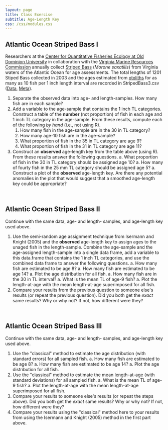 ```yaml
---
layout: page
title: Class Exercise
subtitle: Age-Length Key
css: /css/modules.css
---
```


## Atlantic Ocean Striped Bass I
Researchers at the [Center for Quantitative Fisheries Ecology at Old Dominion University](http://www.odu.edu/sci/research/cqfe/research/) in collaboration with the [Virginia Marine Resources Commission](http://www.mrc.virginia.gov/) annually collect [Striped Bass](https://en.wikipedia.org/wiki/Striped_bass) (*Morone saxatilis*) from Virginia waters of the Atlantic Ocean for age assessments. The total lengths of 1201 Stiped Bass collected in 2003 and the ages estimated from [otoliths](https://en.wikipedia.org/wiki/Otolith) for as many as 10 fish per 1 inch length interval are recorded in StripedBass3.csv ([Data](https://raw.githubusercontent.com/droglenc/FSAdata/master/data-raw/StripedBass3.csv), [Meta](http://derekogle.com/fishR/data/data-html/StripedBass3.html)).

1. Separate the observed data into age- and length-samples. How many fish are in each sample?
1. Add a variable to the age-sample that contains the 1 inch TL categories. Construct a table of the **number** (not proportion) of fish in each age and 1 inch TL category in the age-sample. From these results, compute each of the following *by hand* (i.e., not using R).
    1. How many fish in the age-sample are in the 30 in TL category?
    1. How many age-10 fish are in the age-sample?
    1. What proportion of fish in the 35 in TL category are age 9?
    1. What proportion of fish in the 31 in TL category are age 11?
1. Construct an **observed** age-length key from the table above (using R). From these results answer the following questions.
    a. What proportion of fish in the 30 in TL category should be assigned age 10?
    a. How many of fourty fish in the 25 mm TL category should be assigned age 5?
    a. Construct a plot of the **observed** age-length key. Are there any potential anomalies in the plot that would suggest that a smoothed age-length key could be appropriate?

&nbsp;

## Atlantic Ocean Striped Bass II
Continue with the same data, age- and length- samples, and age-length key used above.

1. Use the semi-random age assignment technique from Isermann and Knight (2005) and the **observed** age-length key to assign ages to the unaged fish in the length-sample. Combine the age-sample and the age-assigned length-sample into a single data frame, add a variable to this data.frame that contains the 1 inch TL categories, and use the combined data frame to answer the following questions.
    a. How many fish are estimated to be age 8?
    a. How many fish are estimated to be age 14?
    a. Plot the age distribution for all fish.
    a. How many fish are in the 30 in TL interval?
    a. What is the mean TL of age-9 fish?
    a. Plot the length-at-age with the mean length-at-age superimposed for all fish.
1. Compare your results from the previous question to someone else's results (or repeat the previous question). Did you both get the *exact* same results? Why or why not? If not, how different were they?

&nbsp;

## Atlantic Ocean Striped Bass III
Continue with the same data, age- and length- samples, and age-length key used above.

1. Use the "classical" method to estimate the age distribution (with standard errors) for all sampled fish.
    a. How many fish are estimated to be age 8?
    a. How many fish are estimated to be age 14?
    a. Plot the age distribution for all fish.
1. Use the "classical" method to estimate the mean length-at-age (with standard deviations) for all sampled fish.
    a. What is the mean TL of age-9 fish?
    a. Plot the length-at-age with the mean length-at-age superimposed for all fish.
1. Compare your results to someone else's results (or repeat the steps above). Did you both get the *exact* same results? Why or why not? If not, how different were they?
1. Compare your results using the "classical" method here to your results from using the Isermann and Knight (2005) method in the first part above.
